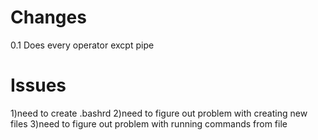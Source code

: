 # Changes


0.1 Does every operator excpt pipe


# Issues

1)need to create .bashrd
2)need to figure out problem with creating new files
3)need to figure out problem with running commands from file
